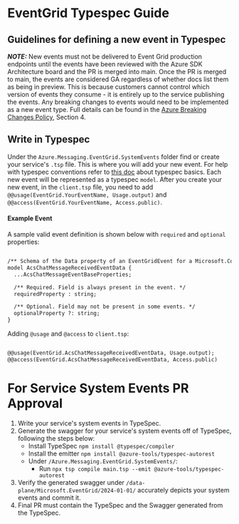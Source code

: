 # EventGrid Typespec Guide

## Guidelines for defining a new event in Typespec

 **_NOTE:_** New events must not be delivered to Event Grid production endpoints until the events have been reviewed with the Azure SDK Architecture board and the PR is merged into main. Once the PR is merged to main, the events are considered GA regardless of whether docs list them as being in preview. This is because customers cannot control which version of events they consume - it is entirely up to the service publishing the events. Any breaking changes to events would need to be implemented as a new event type. Full details can be found in the [Azure Breaking Changes Policy](http://aka.ms/AzBreakingChangesPolicy/), Section 4.

## Write in Typespec

Under the `Azure.Messaging.EventGrid.SystemEvents` folder find or create your service's `.tsp` file. This is where you will add your new event. For help with typespec conventions refer to [this doc](https://microsoft.github.io/typespec/) about typespec basics. Each new event will be represented as a typespec `model`. After you create your new event, in the `client.tsp` file, you need to add `@@usage(EventGrid.YourEventName, Usage.output)` and `@@access(EventGrid.YourEventName, Access.public)`.

#### Example Event


A sample valid event definition is shown below with `required` and `optional` properties:
~~~ markdown

/** Schema of the Data property of an EventGridEvent for a Microsoft.Communication.ChatMessageReceived event. */
model AcsChatMessageReceivedEventData {
  ...AcsChatMessageEventBaseProperties;

  /** Required. Field is always present in the event. */
  requiredProperty : string;    

  /** Optional. Field may not be present in some events. */
  optionalProperty ?: string;
}
~~~

Adding `@usage` and `@access` to `client.tsp`:
~~~ markdown

@@usage(EventGrid.AcsChatMessageReceivedEventData, Usage.output);
@@access(EventGrid.AcsChatMessageReceivedEventData, Access.public)
~~~



# For Service System Events PR Approval

1) Write your service's system events in TypeSpec.
1) Generate the swagger for your service's system events off of TypeSpec, following the steps below:
    - Install TypeSpec `npm install @typespec/compiler`
    - Install the emitter `npm install @azure-tools/typespec-autorest`
    - Under `/Azure.Messaging.EventGrid.SystemEvents/`:
        - Run `npx tsp compile main.tsp --emit @azure-tools/typespec-autorest`
1) Verify the generated swagger under `/data-plane/Microsoft.EventGrid/2024-01-01/` accurately depicts your system events and commit it.
1) Final PR must contain the TypeSpec and the Swagger generated from the TypeSpec.